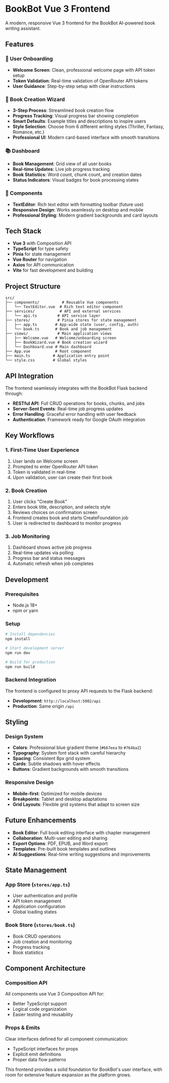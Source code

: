 # BookBot Vue 3 Frontend

A modern, responsive Vue 3 frontend for the BookBot AI-powered book writing assistant.

## Features

### 🎯 User Onboarding
- **Welcome Screen**: Clean, professional welcome page with API token setup
- **Token Validation**: Real-time validation of OpenRouter API tokens
- **User Guidance**: Step-by-step setup with clear instructions

### 📝 Book Creation Wizard
- **3-Step Process**: Streamlined book creation flow
- **Progress Tracking**: Visual progress bar showing completion
- **Smart Defaults**: Example titles and descriptions to inspire users
- **Style Selection**: Choose from 6 different writing styles (Thriller, Fantasy, Romance, etc.)
- **Professional UI**: Modern card-based interface with smooth transitions

### 📚 Dashboard
- **Book Management**: Grid view of all user books
- **Real-time Updates**: Live job progress tracking
- **Book Statistics**: Word count, chunk count, and creation dates
- **Status Indicators**: Visual badges for book processing states

### 🎨 Components
- **TextEditor**: Rich text editor with formatting toolbar (future use)
- **Responsive Design**: Works seamlessly on desktop and mobile
- **Professional Styling**: Modern gradient backgrounds and card layouts

## Tech Stack

- **Vue 3** with Composition API
- **TypeScript** for type safety
- **Pinia** for state management
- **Vue Router** for navigation
- **Axios** for API communication
- **Vite** for fast development and building

## Project Structure

```
src/
├── components/          # Reusable Vue components
│   └── TextEditor.vue  # Rich text editor component
├── services/           # API and external services
│   └── api.ts         # API service layer
├── stores/            # Pinia stores for state management
│   ├── app.ts        # App-wide state (user, config, auth)
│   └── book.ts       # Book and job management
├── views/             # Main application views
│   ├── Welcome.vue   # Welcome/onboarding screen
│   ├── BookWizard.vue # Book creation wizard
│   └── Dashboard.vue # Main dashboard
├── App.vue           # Root component
├── main.ts          # Application entry point
└── style.css        # Global styles
```

## API Integration

The frontend seamlessly integrates with the BookBot Flask backend through:

- **RESTful API**: Full CRUD operations for books, chunks, and jobs
- **Server-Sent Events**: Real-time job progress updates
- **Error Handling**: Graceful error handling with user feedback
- **Authentication**: Framework ready for Google OAuth integration

## Key Workflows

### 1. First-Time User Experience
1. User lands on Welcome screen
2. Prompted to enter OpenRouter API token
3. Token is validated in real-time
4. Upon validation, user can create their first book

### 2. Book Creation
1. User clicks "Create Book" 
2. Enters book title, description, and selects style
3. Reviews choices on confirmation screen
4. Frontend creates book and starts CreateFoundation job
5. User is redirected to dashboard to monitor progress

### 3. Job Monitoring
1. Dashboard shows active job progress
2. Real-time updates via polling
3. Progress bar and status messages
4. Automatic refresh when job completes

## Development

### Prerequisites
- Node.js 18+
- npm or yarn

### Setup
```bash
# Install dependencies
npm install

# Start development server
npm run dev

# Build for production
npm run build
```

### Backend Integration
The frontend is configured to proxy API requests to the Flask backend:
- **Development**: `http://localhost:5002/api`
- **Production**: Same origin `/api`

## Styling

### Design System
- **Colors**: Professional blue gradient theme (`#667eea` to `#764ba2`)
- **Typography**: System font stack with careful hierarchy
- **Spacing**: Consistent 8px grid system
- **Cards**: Subtle shadows with hover effects
- **Buttons**: Gradient backgrounds with smooth transitions

### Responsive Design
- **Mobile-first**: Optimized for mobile devices
- **Breakpoints**: Tablet and desktop adaptations
- **Grid Layouts**: Flexible grid systems that adapt to screen size

## Future Enhancements

- **Book Editor**: Full book editing interface with chapter management
- **Collaboration**: Multi-user editing and sharing
- **Export Options**: PDF, EPUB, and Word export
- **Templates**: Pre-built book templates and outlines
- **AI Suggestions**: Real-time writing suggestions and improvements

## State Management

### App Store (`stores/app.ts`)
- User authentication and profile
- API token management
- Application configuration
- Global loading states

### Book Store (`stores/book.ts`)
- Book CRUD operations
- Job creation and monitoring
- Progress tracking
- Book statistics

## Component Architecture

### Composition API
All components use Vue 3 Composition API for:
- Better TypeScript support
- Logical code organization
- Easier testing and reusability

### Props & Emits
Clear interfaces defined for all component communication:
- TypeScript interfaces for props
- Explicit emit definitions
- Proper data flow patterns

This frontend provides a solid foundation for BookBot's user interface, with room for extensive feature expansion as the platform grows.
